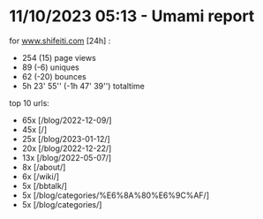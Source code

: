 # 11/10/2023 05:13 - Umami report
for www.shifeiti.com [24h] :

 - 254 (15) page views
 - 89 (-6) uniques
 - 62 (-20) bounces
 - 5h 23' 55'' (-1h 47' 39'') totaltime


top 10 urls:
 - 65x [/blog/2022-12-09/]
 - 45x [/]
 - 25x [/blog/2023-01-12/]
 - 20x [/blog/2022-12-22/]
 - 13x [/blog/2022-05-07/]
 - 8x [/about/]
 - 6x [/wiki/]
 - 5x [/bbtalk/]
 - 5x [/blog/categories/%E6%8A%80%E6%9C%AF/]
 - 5x [/blog/categories/]


